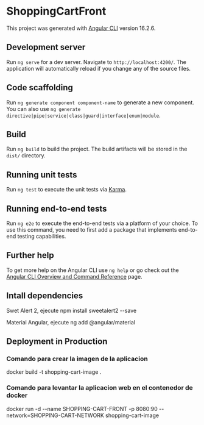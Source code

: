 # ShoppingCartFront

This project was generated with [Angular CLI](https://github.com/angular/angular-cli) version 16.2.6.

## Development server

Run `ng serve` for a dev server. Navigate to `http://localhost:4200/`. The application will automatically reload if you change any of the source files.

## Code scaffolding

Run `ng generate component component-name` to generate a new component. You can also use `ng generate directive|pipe|service|class|guard|interface|enum|module`.

## Build

Run `ng build` to build the project. The build artifacts will be stored in the `dist/` directory.

## Running unit tests

Run `ng test` to execute the unit tests via [Karma](https://karma-runner.github.io).

## Running end-to-end tests

Run `ng e2e` to execute the end-to-end tests via a platform of your choice. To use this command, you need to first add a package that implements end-to-end testing capabilities.

## Further help

To get more help on the Angular CLI use `ng help` or go check out the [Angular CLI Overview and Command Reference](https://angular.io/cli) page.


## Intall dependencies 

Swet Alert 2, ejecute npm install sweetalert2 --save

Material Angular, ejecute ng add @angular/material

## Deployment in Production

### Comando para crear la imagen de la aplicacion

docker build -t shopping-cart-image .


### Comando para levantar la aplicacion web en el contenedor de docker

docker run -d --name SHOPPING-CART-FRONT -p 8080:90 --network=SHOPPING-CART-NETWORK shopping-cart-image

